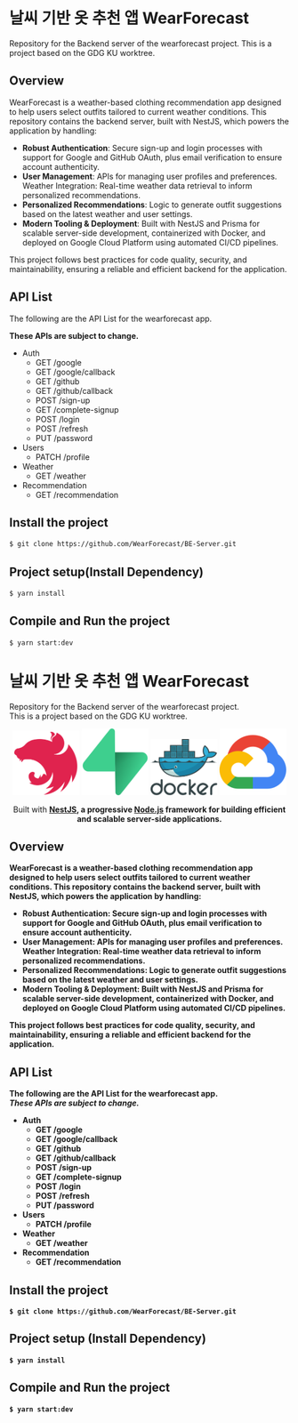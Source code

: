 # 날씨 기반 옷 추천 앱 WearForecast
Repository for the Backend server of the wearforecast project.
This is a project based on the GDG KU worktree.

<!-- <p align="center">
  <a href="http://nestjs.com/" target="blank"><img src="https://nestjs.com/img/logo-small.svg" width="120" alt="Nest Logo" /></a>
</p> -->

<!-- [circleci-image]: https://img.shields.io/circleci/build/github/nestjs/nest/master?token=abc123def456
[circleci-url]: https://circleci.com/gh/nestjs/nest
<p align="center"><a href=https://github.com/nestjs/nest><strong>NestJS</a></p>
<p align="center">A progressive <a href="http://nodejs.org" target="_blank">Node.js</a> framework for building efficient and scalable server-side applications.</p> -->

## Overview
WearForecast is a weather-based clothing recommendation app designed to help users select outfits tailored to current weather conditions. This repository contains the backend server, built with NestJS, which powers the application by handling:

- **Robust Authentication**: Secure sign-up and login processes with support for Google and GitHub OAuth, plus email verification to ensure account authenticity.
- **User Management**: APIs for managing user profiles and preferences.
Weather Integration: Real-time weather data retrieval to inform personalized recommendations.
- **Personalized Recommendations**: Logic to generate outfit suggestions based on the latest weather and user settings.
- **Modern Tooling & Deployment**: Built with NestJS and Prisma for scalable server-side development, containerized with Docker, and deployed on Google Cloud Platform using automated CI/CD pipelines.

This project follows best practices for code quality, security, and maintainability, ensuring a reliable and efficient backend for the application.

## API List
The following are the API List for the wearforecast app.

**These APIs are subject to change.**
- Auth 
    - GET /google
    - GET /google/callback
    - GET /github
    - GET /github/callback
    - POST /sign-up
    - GET /complete-signup
    - POST /login
    - POST /refresh
    - PUT /password
- Users
    - PATCH /profile
- Weather
    - GET /weather
- Recommendation
    - GET /recommendation

## Install the project

```bash
$ git clone https://github.com/WearForecast/BE-Server.git
```

## Project setup(Install Dependency)

```bash
$ yarn install
```

## Compile and Run the project

```bash
$ yarn start:dev
```


<h1>날씨 기반 옷 추천 앱 WearForecast</h1>
<p>
  Repository for the Backend server of the wearforecast project.<br>
  This is a project based on the GDG KU worktree.
</p>

<p align="center">
  <img src="./images/Nestjs_logo.svg" alt="NestJS Logo" width="120">
  <img src="./images/supabase-icon.svg" alt="Supabase Logo" width="120">
  <img src="./images/docker-official.svg" alt="Docker Logo" width="120">
  <img src="./images/google_cloud-icon.svg" alt="GCP Logo" width="120">
</p>

<p align="center">Built with <a href=https://github.com/nestjs/nest><strong>NestJS</a>, a progressive <a href="http://nodejs.org" target="_blank">Node.js</a> framework for building efficient and scalable server-side applications.</p>

<h2>Overview</h2>
<p>
  WearForecast is a weather-based clothing recommendation app designed to help users select outfits
  tailored to current weather conditions. This repository contains the backend server, built with
  NestJS, which powers the application by handling:
</p>

<ul>
  <li>
    <strong>Robust Authentication:</strong> Secure sign-up and login processes with support for
    Google and GitHub OAuth, plus email verification to ensure account authenticity.
  </li>
  <li>
    <strong>User Management:</strong> APIs for managing user profiles and preferences.
    Weather Integration: Real-time weather data retrieval to inform personalized recommendations.
  </li>
  <li>
    <strong>Personalized Recommendations:</strong> Logic to generate outfit suggestions based on the latest
    weather and user settings.
  </li>
  <li>
    <strong>Modern Tooling &amp; Deployment:</strong> Built with NestJS and Prisma for scalable
    server-side development, containerized with Docker, and deployed on Google Cloud Platform
    using automated CI/CD pipelines.
  </li>
</ul>

<p>
  This project follows best practices for code quality, security, and maintainability, ensuring a
  reliable and efficient backend for the application.
</p>

<h2>API List</h2>
<p>
  The following are the API List for the wearforecast app.<br>
  <em>These APIs are subject to change.</em>
</p>

<ul>
  <li>
    <strong>Auth</strong>
    <ul>
      <li>GET /google</li>
      <li>GET /google/callback</li>
      <li>GET /github</li>
      <li>GET /github/callback</li>
      <li>POST /sign-up</li>
      <li>GET /complete-signup</li>
      <li>POST /login</li>
      <li>POST /refresh</li>
      <li>PUT /password</li>
    </ul>
  </li>
  <li>
    <strong>Users</strong>
    <ul>
      <li>PATCH /profile</li>
    </ul>
  </li>
  <li>
    <strong>Weather</strong>
    <ul>
      <li>GET /weather</li>
    </ul>
  </li>
  <li>
    <strong>Recommendation</strong>
    <ul>
      <li>GET /recommendation</li>
    </ul>
  </li>
</ul>

<h2>Install the project</h2>
<pre><code>$ git clone https://github.com/WearForecast/BE-Server.git</code></pre>

<h2>Project setup (Install Dependency)</h2>
<pre><code>$ yarn install</code></pre>

<h2>Compile and Run the project</h2>
<pre><code>$ yarn start:dev</code></pre>

